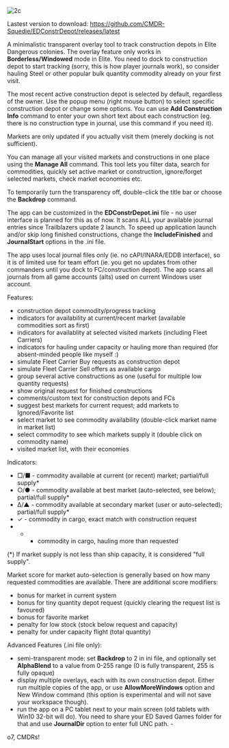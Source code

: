 ![2c](https://github.com/user-attachments/assets/b47877b9-eb5f-4e8f-af39-169bb7cdec51)

Lastest version to download: https://github.com/CMDR-Squedie/EDConstrDepot/releases/latest

A minimalistic transparent overlay tool to track construction depots in Elite Dangerous colonies.
The overlay feature only works in **Borderless/Windowed** mode in Elite.
You need to dock to construction depot to start tracking (sorry, this is how player journals work), so consider hauling Steel or other popular bulk quantity commodity already on your first visit.

The most recent active construction depot is selected by default, regardless of the owner.
Use the popup menu (right mouse button) to select specific construction depot or change some options.
You can use **Add Construction Info** command to enter your own short text about each construction (eg. there is no construction type in journal, use this command if you need it).

Markets are only updated if you actually visit them (merely docking is not sufficient). 

You can manage all your visited markets and constructions in one place using the **Manage All** command. This tool lets you filter data, search for commodities, quickly set active market or construction, ignore/forget selected markets, check market economies etc.

To temporarily turn the transparency off, double-click the title bar or choose the **Backdrop** command.

The app can be customized in the **EDConstrDepot.ini** file - no user interface is planned for this as of now.
It scans ALL your available journal entries since Trailblazers update 2 launch. 
To speed up application launch and/or skip long finished constructions, change the **IncludeFinished** and **JournalStart** options in the .ini file. 

The app uses local journal files only (ie. no cAPI/INARA/EDDB interface), so it is of limited use for team effort (ie. you get no updates from other commanders until you dock to FC/construction depot). The app scans all journals from all game accounts (alts) used on current Windows user account.

Features:
- construction depot commodity/progress tracking
- indicators for availability at current/recent market (available commodities sort as first)
- indicators for availablity at selected visited markets (including Fleet Carriers)
- indicators for hauling under capacity or hauling more than required (for absent-minded people like myself :)
- simulate Fleet Carrier Buy requests as construction depot
- simulate Fleet Carrier Sell offers as available cargo
- group several active constructions as one (useful for multiple low quantity requests)
- show original request for finished constructions
- comments/custom text for construction depots and FCs
- suggest best markets for current request; add markets to Ignored/Favorite list
- select market to see commodity availability (double-click market name in market list)
- select commodity to see which markets supply it (double click on commodity name)
- visited market list, with their economies

Indicators:
-  □/■ - commodity available at current (or recent) market; partial/full supply*
-  ○/● - commodity available at best market (auto-selected, see below); partial/full supply*
-  ∆/▲ - commodity available at secondary market (user or auto-selected); partial/full supply*
-  ✓ - commodity in cargo, exact match with construction request
-  + - commodity in cargo, hauling more than requested 

(*) If market supply is not less than ship capacity, it is considered "full supply".

Market score for market auto-selection is generally based on how many requested commodities are available. There are additional score modifiers:
- bonus for market in current system
- bonus for tiny quantity depot request (quickly clearing the request list is favoured)
- bonus for favorite market
- penalty for low stock (stock below request and capacity)
- penalty for under capacity flight (total quantity)


Advanced Features (.ini file only):
 - semi-transparent mode: set **Backdrop** to 2 in ini file, and optionally set **AlphaBlend** to a value from  0-255 range (0 is fully transparent, 255 is fully opaque)
 - display multiple overlays, each with its own construction depot. Either run multiple copies of the app, or use **AllowMoreWindows** option and New Window command (this option is experimental and will not save your workspace though).
 - run the app on a PC tablet next to your main screen (old tablets with Win10 32-bit will do). You need to share your ED Saved Games folder for that and use **JournalDir** option to enter full UNC path. - 

o7, CMDRs!

